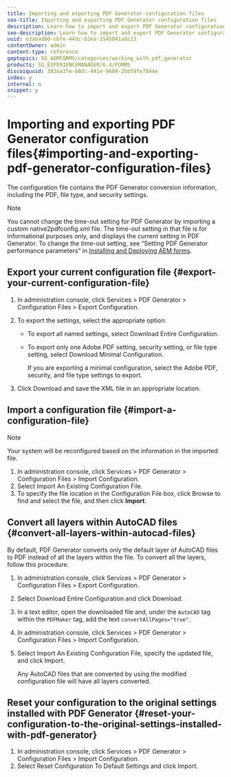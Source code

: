 ```yaml
---
title: Importing and exporting PDF Generator configuration files
seo-title: Importing and exporting PDF Generator configuration files
description: Learn how to import and export PDF Generator configuration files.
seo-description: Learn how to import and export PDF Generator configuration files.
uuid: e3abad0d-cbfe-44dc-b2ea-1545841adc13
contentOwner: admin
content-type: reference
geptopics: SG_AEMFORMS/categories/working_with_pdf_generator
products: SG_EXPERIENCEMANAGER/6.4/FORMS
discoiquuid: 383aa3fe-b8dc-441e-9604-2bb59fe7844e
index: y
internal: n
snippet: y
---
```


# Importing and exporting PDF Generator configuration files{#importing-and-exporting-pdf-generator-configuration-files}

The configuration file contains the PDF Generator conversion information, including the PDF, file type, and security settings.

>[!NOTE]
>
>You cannot change the time-out setting for PDF Generator by importing a custom native2pdfconfig.xml file. The time-out setting in that file is for informational purposes only, and displays the current setting in PDF Generator. To change the time-out setting, see “Setting PDF Generator performance parameters” in [Installing and Deploying AEM forms](http://www.adobe.com/go/learn_aemforms_installJBoss_63).

## Export your current configuration file {#export-your-current-configuration-file}

1. In administration console, click Services &gt; PDF Generator &gt; Configuration Files &gt; Export Configuration.
1. To export the settings, select the appropriate option:

    * To export all named settings, select Download Entire Configuration. 
    * To export only one Adobe PDF setting, security setting, or file type setting, select Download Minimal Configuration.

      If you are exporting a minimal configuration, select the Adobe PDF, security, and file type settings to export.

1. Click Download and save the XML file in an appropriate location.

## Import a configuration file {#import-a-configuration-file}

>[!NOTE]
>
>Your system will be reconfigured based on the information in the imported file.

1. In administration console, click Services &gt; PDF Generator &gt; Configuration Files &gt; Import Configuration.
1. Select Import An Existing Configuration File.
1. To specify the file location in the Configuration File box, click Browse to find and select the file, and then click **Import**.

## Convert all layers within AutoCAD files {#convert-all-layers-within-autocad-files}

By default, PDF Generator converts only the default layer of AutoCAD files to PDF instead of all the layers within the file. To convert all the layers, follow this procedure.

1. In administration console, click Services &gt; PDF Generator &gt; Configuration Files &gt; Export Configuration.
1. Select Download Entire Configuration and click Download.
1. In a text editor, open the downloaded file and, under the `AutoCAD` tag within the `PDFMaker` tag, add the text `convertAllPages="true"`.
1. In administration console, click Services &gt; PDF Generator &gt; Configuration Files &gt; Import Configuration.
1. Select Import An Existing Configuration File, specify the updated file, and click Import.

   Any AutoCAD files that are converted by using the modified configuration file will have all layers converted.

## Reset your configuration to the original settings installed with PDF Generator {#reset-your-configuration-to-the-original-settings-installed-with-pdf-generator}

1. In administration console, click Services &gt; PDF Generator &gt; Configuration Files &gt; Import Configuration.
1. Select Reset Configuration To Default Settings and click Import.

